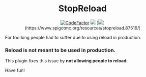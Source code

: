 <div align="center">

# StopReload

[![CodeFactor](https://www.codefactor.io/repository/github/koxsosen/stopreload/badge)](https://www.codefactor.io/repository/github/koxsosen/stopreload)
[![](https://img.shields.io/badge/dynamic/json.svg?color=brightgreen&label=SpigotRating:&query=%24.rating.average&suffix=%20%2F%205&url=https%3A%2F%2Fapi.spiget.org%2Fv2%2Fresources%2F87519)](https://www.spigotmc.org/resources/stopreload.87519/)
[![](https://img.shields.io/badge/dynamic/json.svg?color=brightgreen&label=downloads%20(spigotmc.org)&query=%24.downloads&url=https%3A%2F%2Fapi.spiget.org%2Fv2%2Fresources%2F87519)](https://www.spigotmc.org/resources/stopreload.87519/)
</div>
For too long people had to suffer due to using reload in production. 

### Reload is not meant to be used in production. 

This plugin fixes this issue by **not allowing people to reload**.

Have fun!

